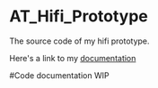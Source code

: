 # AT_Hifi_Prototype
The source code of my hifi prototype.

Here's a link to my [documentation](https://docs.google.com/document/d/1qus3GZbAonhU9J95dn-RqOhQy3cJybOiYbbgT7hA3tw/edit#)

#Code documentation WIP
